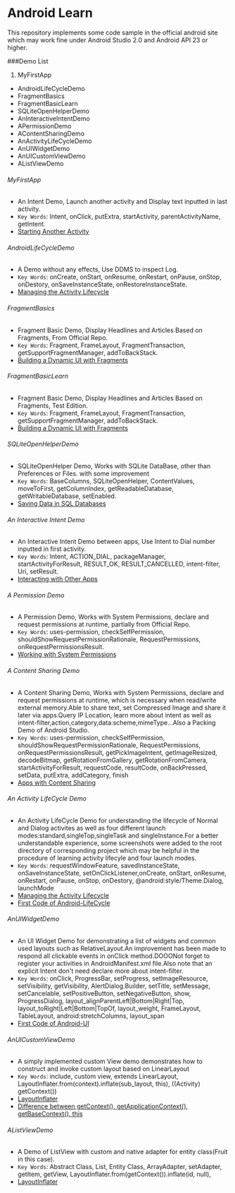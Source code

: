 
# Android Learn

This repository implements some code sample in the official android site which may work fine under Android Studio 2.0 and Android  API 23 or higher.

###Demo List
 1. MyFirstApp
 - AndroidLifeCycleDemo
 - FragmentBasics
 - FragmentBasicLearn
 - SQLiteOpenHelperDemo
 - AnInteractiveIntentDemo
 - APermissionDemo
 - AContentSharingDemo
 - AnActivityLifeCycleDemo
 - AnUIWidgetDemo
 - AnUICustomViewDemo
 - AListViewDemo


###### MyFirstApp
 - An Intent Demo, Launch another activity and Display text inputted in last activity.
 - ``Key Words``: Intent, onClick, putExtra, startActivity, parentActivityName, getIntent.
 - [Starting Another Activity](https://developer.android.com/training/basics/firstapp/starting-activity.html)


###### AndroidLifeCycleDemo
 - A Demo without any effects, Use DDMS to inspect Log.
 - ``Key Words``: onCreate, onStart, onResume, onRestart, onPause, onStop, onDestory, onSaveInstanceState, onRestoreInstanceState.
 - [Managing the Activity Lifecycle](https://developer.android.com/training/basics/activity-lifecycle/starting.html)


###### FragmentBasics
 - Fragment Basic Demo, Display Headlines and Articles Based on Fragments, From Official Repo.
 - ``Key Words``: Fragment, FrameLayout, FragmentTransaction, getSupportFragmentManager, addToBackStack.
 - [Building a Dynamic UI with Fragments](https://developer.android.com/training/basics/fragments/index.html)


###### FragmentBasicLearn
 - Fragment Basic Demo, Display Headlines and Articles Based on Fragments, Test Edition.
 - ``Key Words``: Fragment, FrameLayout, FragmentTransaction, getSupportFragmentManager, addToBackStack.
 - [Building a Dynamic UI with Fragments](https://developer.android.com/training/basics/fragments/index.html)


###### SQLiteOpenHelperDemo
 - SQLiteOpenHelper Demo, Works with SQLite DataBase, other than Preferences or Files. with some improvement 
 - ``Key Words``: BaseColumns, SQLiteOpenHelper, ContentValues, moveToFirst, getColumnIndex, getReadableDatabase, getWritableDatabase, setEnabled.
 - [Saving Data in SQL Databases](https://developer.android.com/training/basics/data-storage/databases.html)


###### An Interactive Intent Demo
 - An Interactive Intent Demo between apps, Use Intent to Dial number inputted in first activity.
 - ``Key Words``: Intent, ACTION_DIAL, packageManager, startActivityForResult, RESULT_OK, RESULT_CANCELLED, intent-filter, Uri, setResult.
 - [Interacting with Other Apps](https://developer.android.com/training/basics/intents/index.html)


###### A Permission Demo
 - A Permission Demo, Works with System Permissions, declare and request permissions at runtime, partially from Official Repo.
 - ``Key Words``: uses-permission, checkSelfPermission, shouldShowRequestPermissionRationale, RequestPermissions, onRequestPermissionsResult.
 - [Working with System Permissions](https://developer.android.com/training/permissions/index.html)


###### A Content Sharing Demo
 - A Content Sharing Demo, Works with System Permissions, declare and request permissions at runtime, which is necessary when read/write external memory.Able to share text, set Compressed Image and share it later via apps.Query IP Location, learn more about intent as well as intent-filter,action,category,data:scheme,mimeType...Also a Packing Demo of Android Studio.
 - ``Key Words``: uses-permission, checkSelfPermission, shouldShowRequestPermissionRationale, RequestPermissions, onRequestPermissionsResult, getPickImageIntent, getImageResized, decodeBitmap, getRotationFromGallery, getRotationFromCamera, startActivityForResult, requestCode, resultCode, onBackPressed, setData, putExtra, addCategory, finish
 - [Apps with Content Sharing](https://developer.android.com/training/building-content-sharing.html)


###### An Activity LifeCycle Demo
 - An Activity LifeCycle Demo for understanding the lifecycle of Normal and Dialog activites as well as four different launch modes:standard,singleTop,singleTask and singleInstance.For a better understandable experience, some screenshots were added to the root directory of corresponding project which may be helpful in the procedure of learning activity lifecyle and four launch modes.
 - ``Key Words``: requestWindowFeature, savedInstanceState, onSaveInstanceState,  setOnClickListener,onCreate, onStart, onResume, onRestart, onPause, onStop, onDestory, @android:style/Theme.Dialog, launchMode
 - [Managing the Activity Lifecycle](https://developer.android.com/training/basics/activity-lifecycle/starting.html)
 - [First Code of Android-LifeCycle](https://book.douban.com/subject/25942191/)
 
###### AnUIWidgetDemo
 - An UI Widget Demo for demonstrating a list of widgets and common used layouts such as RelativeLayout.An improvement has been made to respond all clickable events in onClick method.DOOONot forget to register your activities in AndroidManifest.xml file.Also note that an explicit Intent don't need declare more about intent-filter.
 - ``Key Words``: onClick, ProgressBar, setProgress, setImageResource, setVisibility, getVisibility, AlertDialog.Builder, setTitle, setMessage, setCancelable, setPositiveButton, setNegativeButton, show, ProgressDialog, layout_alignParentLeft|Bottom|Right|Top, layout_toRight|Left|Bottom|TopOf, layout_weight, FrameLayout, TableLayout, android:stretchColumns, layout_span
 - [First Code of Android-UI](https://book.douban.com/subject/25942191/)

###### AnUICustomViewDemo
 - A simply implemented custom View demo demonstrates how to construct and invoke custom layout based on LinearLayout
 - ``Key Words``: include, custom view, extends LinearLayout, LayoutInflater.from(context).inflate(sub_layout, this), ((Activity) getContext())
 - [LayoutInflater](https://developer.android.com/reference/android/view/LayoutInflater.html)
 - [Difference between getContext(), getApplicationContext(), getBaseContext(), this](http://stackoverflow.com/questions/10641144/difference-between-getcontext-getapplicationcontext-getbasecontext-and)

###### AListViewDemo
 - A Demo of ListView with custom and native adapter for entity class(Fruit in this case).
 - ``Key Words``: Abstract Class, List, Entity Class, ArrayAdapter, setAdapter, getItem, getView, LayoutInflater.from(getContext()).inflate(id, null), 
 - [LayoutInflater](https://developer.android.com/reference/android/view/LayoutInflater.html)